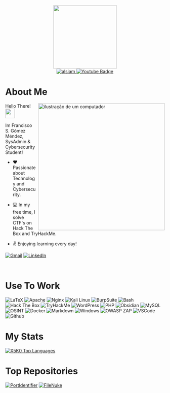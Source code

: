<div id="header" align="center">
  <img src="https://media1.giphy.com/media/v1.Y2lkPTc5MGI3NjExbnB0d2FwbnUwdnQzdHk5c3IxejljZXIxaDBsYXNzbDR3cHk4NnZ2bSZlcD12MV9pbnRlcm5hbF9naWZfYnlfaWQmY3Q9cw/WFZvB7VIXBgiz3oDXE/giphy.gif" width="200"/>
</div>

<div align="center">

 <a href="https://www.linkedin.com/in/franciscosenengomezmendez/" target="_blank">
  <img src="https://img.shields.io/badge/LinkedIn-0077B5?style=for-the-badge&logo=linkedin&logoColor=white" alt="alsiam"/>
 </a>
<a href="https://www.youtube.com/@franciscosenengomezmendez3998" target="_blank">
    <img src="https://img.shields.io/badge/YouTube-red?style=for-the-badge&logo=youtube&logoColor=white" alt="Youtube Badge"/>
  </a>
  

</div>

# About Me
<img src="https://raw.githubusercontent.com/MicaelliMedeiros/micaellimedeiros/master/image/computer-illustration.png" alt="ilustração de um computador" min-width="400px" max-width="400px" width="400px" align="right">

<p align="left"> 
  Hello There! <img src="https://media.giphy.com/media/hvRJCLFzcasrR4ia7z/giphy.gif" width="30px"/>
  
  Im Francisco S. Gómez Méndez, SysAdmin & Cybersecurity Student!
</p>

- :heart: Passionate about Technology and Cybersecurity.

- :computer: In my free time, I solve CTF's on Hack The Box and TryHackMe.

- :v: Enjoying learning every day!

<p align="left">
  <a href="mailto:xeskodg1997@gmail.com" title="Gmail">
  <img src="https://img.shields.io/badge/-Gmail-FF0000?style=flat-square&labelColor=FF0000&logo=gmail&logoColor=white&link=LINK-DO-SEU-GMAIL" alt="Gmail"/></a>
  <a href="https://www.linkedin.com/in/franciscosenengomezmendez/" title="LinkedIn">
  <img src="https://img.shields.io/badge/-Linkedin-0e76a8?style=flat-square&logo=Linkedin&logoColor=white&link=LINK-DO-SEU-LINKEDIN" alt="LinkedIn"/></a>
  
</p>
<br>

# Use To Work

![LaTeX](https://img.shields.io/badge/LaTeX-blue?style=for-the-badge&logo=appveyor&labelColor=black)
![Apache](https://img.shields.io/badge/apache-orange?style=for-the-badge&logo=apache&labelColor=black)
![Nginx](https://img.shields.io/badge/nginx-3C873A?style=for-the-badge&logo=nginx&labelColor=black)
![Kali Linux](https://img.shields.io/badge/Kali%20Linux-20232A?style=for-the-badge&logo=kalilinux&labelColor=20232A)
![BurpSuite](https://img.shields.io/badge/Burp%20Suite-FF6633?style=for-the-badge&logo=burpsuite&labelColor=black)
![Bash](https://img.shields.io/badge/Bash-black?style=for-the-badge&logo=gnubash&logoColor=white&labelColor=black)
![Hack The Box](https://img.shields.io/badge/Hack%20The%20Box-%239FEF00?style=for-the-badge&logo=hackthebox&labelColor=black)
![TryHackMe](https://img.shields.io/badge/TryHackMe-%23212C42?style=for-the-badge&logo=tryhackme&labelColor=black)
![WordPress](https://img.shields.io/badge/WordPress-%2321759B?style=for-the-badge&logo=wordpress&labelColor=black)
![PHP](https://img.shields.io/badge/PHP-CC6699?style=for-the-badge&logo=php&logoColor=white&labelColor=CC6699)
![Obsidian](https://img.shields.io/badge/Obsidian-%237C3AED?style=for-the-badge&logo=obsidian&logoColor=white&labelColor=black)
![MySQL](https://img.shields.io/badge/MySQL-092749?style=for-the-badge&logo=mysql&logoColor=white&labelColor=black)
![OSINT](https://img.shields.io/badge/OSINT-563D7C?style=for-the-badge&logo=googlemaps&logoColor=white&labelColor=black)
![Docker](https://img.shields.io/badge/Docker-%232496ED?style=for-the-badge&logo=docker&logoColor=white&labelColor=black)
![Markdown](https://img.shields.io/badge/Markdown-000000?style=for-the-badge&logo=markdown&logoColor=white)
![Windows](https://img.shields.io/badge/Windows-593D88?style=for-the-badge&logo=windows&logoColor=white&labelColor=593D88)
![OWASP ZAP](https://img.shields.io/badge/OWASP%20ZAP-FF4154?style=for-the-badge&logo=zap&logoColor=white&labelColor=black)
![VSCode](https://img.shields.io/badge/Visual_Studio-0078d7?style=for-the-badge&logo=visual%20studio&logoColor=white)
![Github](https://img.shields.io/badge/github-F05032?style=for-the-badge&logo=github&logoColor=white)

# My Stats


<a href="https://github.com/X5K0"><img alt="X5K0 Top Languages" src="https://denvercoder1-github-readme-stats.vercel.app/api/top-langs/?username=X5K0&langs_count=8&layout=compact&theme=react&border_color=7F3FBF&bg_color=0D1117&title_color=F85D7F&icon_color=F8D866"/></a>


# Top Repositories
[![PortIdentifier](https://github-readme-stats.vercel.app/api/pin/?username=X5K0&repo=PortIdentifier&border_color=7F3FBF&bg_color=0D1117&title_color=C9D1D9&text_color=8B949E&icon_color=7F3FBF)](https://github.com/alsiam/itasks)
[![FileNuke](https://github-readme-stats.vercel.app/api/pin/?username=X5K0&repo=FileNuke&border_color=7F3FBF&bg_color=0D1117&title_color=C9D1D9&text_color=8B949E&icon_color=7F3FBF)](https://github.com/alsiam/urfolio)




